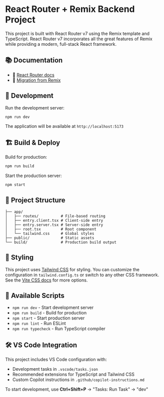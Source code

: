 # React Router + Remix Backend Project

This project is built with React Router v7 using the Remix template and TypeScript. React Router v7 incorporates all the great features of Remix while providing a modern, full-stack React framework.

## 📚 Documentation

- 📖 [React Router docs](https://reactrouter.com/dev)
- 🎯 [Migration from Remix](https://reactrouter.com/dev/guides/v7-migration)

## 🚀 Development

Run the development server:

```sh
npm run dev
```

The application will be available at `http://localhost:5173`

## 🏗️ Build & Deploy

Build for production:

```sh
npm run build
```

Start the production server:

```sh
npm start
```

## 📁 Project Structure

```
├── app/
│   ├── routes/          # File-based routing
│   ├── entry.client.tsx # Client-side entry
│   ├── entry.server.tsx # Server-side entry
│   ├── root.tsx         # Root component
│   └── tailwind.css     # Global styles
├── public/              # Static assets
└── build/               # Production build output
```

## 🎨 Styling

This project uses [Tailwind CSS](https://tailwindcss.com/) for styling. You can customize the configuration in `tailwind.config.ts` or switch to any other CSS framework. See the [Vite CSS docs](https://vitejs.dev/guide/features.html#css) for more options.

## 🔧 Available Scripts

- `npm run dev` - Start development server
- `npm run build` - Build for production
- `npm start` - Start production server
- `npm run lint` - Run ESLint
- `npm run typecheck` - Run TypeScript compiler

## 🛠️ VS Code Integration

This project includes VS Code configuration with:
- Development tasks in `.vscode/tasks.json`
- Recommended extensions for TypeScript and Tailwind CSS
- Custom Copilot instructions in `.github/copilot-instructions.md`

To start development, use **Ctrl+Shift+P** → "Tasks: Run Task" → "dev"
